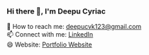 ### Hi there 👋, I'm Deepu Cyriac

<!--
**deepu-cyriac/deepu-cyriac** is a ✨ _special_ ✨ repository because its `README.md` (this file) appears on your GitHub profile.

Here are some ideas to get you started:

- 🔭 I’m currently working on ...
- 🌱 I’m currently learning ...
- 👯 I’m looking to collaborate on ...
- 🤔 I’m looking for help with ...
- 💬 Ask me about ...
- 📫 How to reach me: ...
- 😄 Pronouns: ...
- ⚡ Fun fact: ...
-->
💬 How to reach me: <a href="deepucvk123@gmail.com">deepucvk123@gmail.com</a><br>
📫 Connect with me: <a href="https://www.linkedin.com/in/deepu-cyriac-380573160">LinkedIn</a><br>
😄 Website: <a href="https://deepu-cyriac.github.io/">Portfolio Website</a><br>
